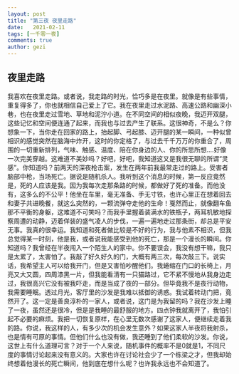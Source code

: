 ```yaml
---
layout: post
title: "第三夜 夜里走路"
date:   2021-02-11
tags: [一千零一夜]
comments: true
author: gezi
---
```


<!-- more -->

## 夜里走路
我喜欢在夜里走路。或者说，我走路的时光，恰巧多是在夜里。就像是有些事情，重复得多了，你也就相信自己爱上了它。我在夜里走过水泥路、高速公路和幽深小巷，也在夜里走过雪地、草地和泥泞小道。在不同空间的相似夜晚，我迈开双腿，这些记忆和空间便连通了起来，而我也与过去产生了联系。这很神奇，不是么？你想象一下，当你走在回家的路上，抬起脚、弓起膝、迈开腿的某一瞬间，一种似曾相识的感觉突然在脑海中炸开，这时的你定格了，与过去千千万万的你重合了，周围的一切重新排列，气味、触感、温度、陪在你身边的人、你的所思所想....好像一次完美穿越。这难道不美妙吗？好吧，好吧，我知道这又是我很无聊的所谓“灵感”。你知道吗？前两天的深夜枪击案，发生在两年前我最常走过的路上。受害者脑部中枪，当场死亡。据说是随机杀人。我听到这个消息的时候，第一反应竟然是，死的人应该是我。因为我每次走那条路的时候，都做好了死的准备。而他没有，这多么的不公平！他坐在车里，毫无准备、手无寸铁，也许心里正在想着回去和妻子共进晚餐，就这么突然的，一颗流弹夺走他的生命！戛然而止，就像翻车鱼那不平衡的身躯，这难道不可笑吗？而我手里握着装满水的铁瓶子，两耳机敏地探察周遭的动静，迈着佯装的盛气凌人的步伐，一遍一遍地走过那条街，却总是平安无事。我真的很幸运。我知道和死者做比较是不好的行为，我与他素不相识，但我总觉得某一时刻，他是我，或者说我能感受到他的死亡，那是一个漫长的瞬间。你知道吗？我曾经在半夜闯入一个陌生人的家中。你不要误会，我没有想干嘛，我只是太累了，太害怕了。我敲了好久好久的门，大概有两三次，每次敲三下。说实话，我希望主人可以给我开门，但是又害怕吵醒他们。我蜷缩在门口的长椅上，月亮又大又圆，四周漆黑一片，但我能看清有一只猫路过，它不紧不慢地从我身边走过，我很高兴它没有被我吓走，而是当成了夜的一部分。但毕竟我不是夜行动物，我需要睡眠。透过月光，客厅里的沙发是我难以抵御的诱惑。我试着转动门把，竟然开了。这一定是善良淳朴的一家人，或者说，这门是为我留的吗？我在沙发上睡了一夜，虽然还是很冷，但是是我睡的最舒服的地方。四点钟我就离开了，我怕引起不必要的麻烦。我把一切恢复原样，在心里无数次感谢了这家人，便继续走着我的路。你说，我这样的人，有多少次的机会发生意外？如果这家人半夜将我射杀，也是情有可原的事情。但他们什么也没有做，我还睡到了他们柔软的沙发。你说，这世上有什么道理可言？对于一个人来说，随机事件的概率不是0就是1，不同尺度的事情讨论起来没有意义的。大家也许在讨论社会少了一个栋梁之才，但我却始终想着他漫长的死亡瞬间，他到底在想什么呢？也许我永远也不会知道了。
